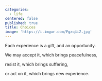 ```yaml
---
categories:
  - life
centered: false
published: true
title: Choices
image: 'https://i.imgur.com/Fgzq4iZ.jpg'
---
```

Each experience 
is a gift,
and an opportunity.

We may accept it,
which brings peacefulness,

resist it,
which brings suffering,

or act on it,
which brings new experience.
